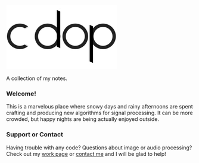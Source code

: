 
![A collection of my notes](/logo_plain.png)

A collection of my notes.

### Welcome!
This is a marvelous place where snowy days and rainy afternoons are spent crafting and producing new algorithms for signal processing. It can be more crowded, but happy nights are being actually enjoyed outside.

### Support or Contact
Having trouble with any code? Questions about image or audio processing? Check out my [work page](https://www.hsu-hh.de/ant/obaldia) or [contact me](mailto:carlosa@deobaldia.com) and I will be glad to help!
